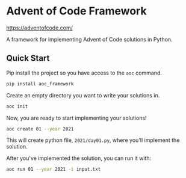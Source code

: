 # Advent of Code Framework

https://adventofcode.com/

A framework for implementing Advent of Code solutions in Python.

## Quick Start

Pip install the project so you have access to the `aoc` command.

```bash
pip install aoc_framework
```

Create an empty directory you want to write your solutions in.

```bash
aoc init
```

Now, you are ready to start implementing your solutions!

```bash
aoc create 01 --year 2021
```

This will create python file, `2021/day01.py`, where you'll implement the solution.

After you've implemented the solution, you can run it with:

```bash
aoc run 01 --year 2021 -i input.txt
```
